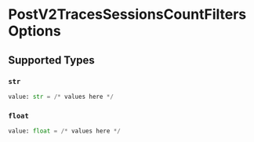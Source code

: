 # PostV2TracesSessionsCountFiltersOptions


## Supported Types

### `str`

```python
value: str = /* values here */
```

### `float`

```python
value: float = /* values here */
```

